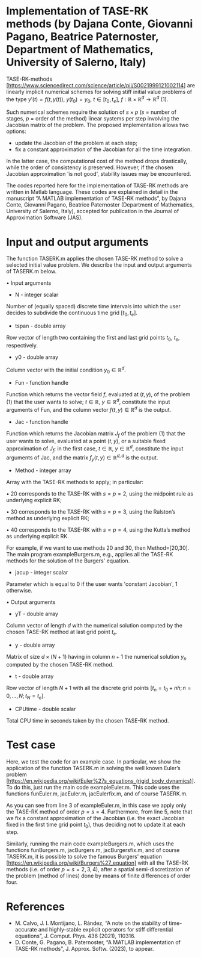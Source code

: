 # Implementation of TASE-RK methods (by Dajana Conte, Giovanni Pagano, Beatrice Paternoster, Department of Mathematics, University of Salerno, Italy) 
TASE-RK-methods [https://www.sciencedirect.com/science/article/pii/S0021999121002114] are linearly implicit numerical schemes for solving stiff initial value problems of the type $y'(t)=f(t,y(t))$,  $y(t_0)=y_0$, $t \in [t_0,t_e]$, $f:\mathbb{R}\times \mathbb{R}^d \rightarrow \mathbb{R}^d$ (1).

Such numerical schemes require the solution of $s \times p$ ($s$ = number of stages, $p$ = order of the method) linear systems per step involving the Jacobian matrix of the problem. The proposed implementation allows two options:
- update the Jacobian of the problem at each step;
- fix a constant approximation of the Jacobian for all the time integration.

In the latter case, the computational cost of the method drops drastically, while the order of consistency is preserved. However, if the chosen Jacobian approximation 'is not good', stability issues may be encountered.

The codes reported here for the implementation of TASE-RK methods are written in Matlab language. 
These codes are explained in detail in the manuscript “A MATLAB implementation of TASE-RK methods”, by Dajana Conte, Giovanni Pagano, Beatrice Paternoster (Department of Mathematics, University of Salerno, Italy), accepted for publication in the Journal of Approximation Software (JAS).

# Input and output arguments
The function TASERK.m applies the chosen TASE-RK method to solve a selected initial value problem. We describe the input and output arguments of TASERK.m below.

• Input arguments

- N - integer scalar

Number of (equally spaced) discrete time intervals into which the user decides to subdivide the continuous time grid $[t_0,t_e]$.

- tspan - double array

Row vector of length two containing the first and last grid points $t_0$, $t_e$, respectively.

- y0 - double array

Column vector with the initial condition $y_0 \in \mathbb{R}^d$.

- Fun - function handle

Function which returns the vector field $f$, evaluated at $(t,y)$, of the problem (1) that the user wants to solve; $t \in  \mathbb{R}$, $y \in  \mathbb{R}^d$, constitute the input arguments of Fun, and the column vector $f(t,y) \in  \mathbb{R}^d$ is the output.

- Jac - function handle

Function which returns the Jacobian matrix $J_f$ of the problem (1) that the user wants to solve, evaluated at a point $(t,y)$, or a suitable fixed approximation of $J_f$; in the first case, $t \in \mathbb{R}$, $y \in \mathbb{R}^d$, constitute the input arguments of Jac, and the matrix $f_y(t,y) \in \mathbb{R}^{d,d}$ is the output.

- Method - integer array

Array with the TASE-RK methods to apply; in particular:

• 20 corresponds to the TASE-RK with $s = p = 2$, using the midpoint rule as underlying explicit RK;

• 30 corresponds to the TASE-RK with $s = p = 3$, using the Ralston’s method as underlying explicit RK;

• 40 corresponds to the TASE-RK with $s = p = 4$, using the Kutta’s method as underlying explicit RK.

For example, if we want to use methods 20 and 30, then Method=[20,30]. The main program exampleBurgers.m, e.g., applies all the TASE-RK methods for the solution of the Burgers' equation.

- jacup - integer scalar
  
Parameter which is equal to 0 if the user wants 'constant Jacobian', 1 otherwise.

• Output arguments

- yT - double array

Column vector of length $d$ with the numerical solution computed by the chosen TASE-RK method at last grid point $t_e$.

- y - double array
  
Matrix of size $d \times (N +1)$ having in column $n+1$ the numerical solution $y_n$ computed by the chosen TASE-RK method.

- t - double array
  
Row vector of length $N+1$ with all the discrete grid points $[t_n =t_0+n h;n = 0,\dots,N;t_N =t_e]$.

- CPUtime - double scalar
  
Total CPU time in seconds taken by the chosen TASE-RK method.

# Test case
Here, we test the code for an example case. In particular, we show the application of the function TASERK.m in solving the well known Euler’s problem [https://en.wikipedia.org/wiki/Euler%27s_equations_(rigid_body_dynamics)]. To do this, just run the main code exampleEuler.m. This code uses the functions funEuler.m, jacEuler.m, jacEulerfix.m, and of course TASERK.m.

As you can see from line 3 of exampleEuler.m, in this case we apply only the TASE-RK method of order $p=s=4$. Furthermore, from line 5, note that we fix a constant approximation of the Jacobian (i.e. the exact Jacobian fixed in the first time grid point $t_0$), thus deciding not to update it at each step. 

Similarly, running the main code exampleBurgers.m, which uses the functions funBurgers.m, jacBurgers.m, jacBurgersfix.m, and of course TASERK.m, it is possible to solve the famous Burgers' equation [https://en.wikipedia.org/wiki/Burgers%27_equation] with all the TASE-RK methods (i.e. of order $p=s=2,3,4$), after a spatial semi-discretization of the problem (method of lines) done by means of finite differences of order four.


# References
- M. Calvo, J. I. Montijano, L. Rández, “A note on the stability of time-accurate and highly-stable explicit operators for stiff differential equations”, J. Comput. Phys. 436 (2021), 110316.
- D. Conte, G. Pagano, B. Paternoster, “A MATLAB implementation of TASE-RK methods”, J. Approx. Softw. (2023), to appear.
